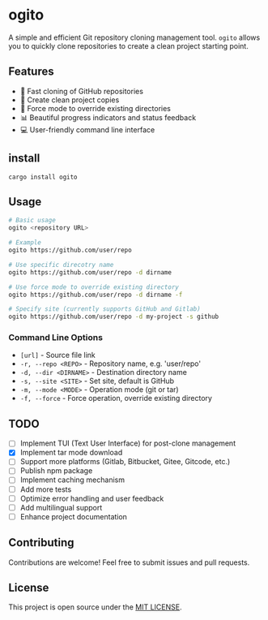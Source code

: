 # ogito

A simple and efficient Git repository cloning management tool. `ogito` allows you to quickly clone repositories to create a clean project starting point.

## Features

- 🚀 Fast cloning of GitHub repositories
- 🧹 Create clean project copies
- 🔄 Force mode to override existing directories
- 📊 Beautiful progress indicators and status feedback
- 💻 User-friendly command line interface

## install

```
cargo install ogito
```

## Usage

```bash
# Basic usage
ogito <repository URL>

# Example
ogito https://github.com/user/repo

# Use specific direcotry name
ogito https://github.com/user/repo -d dirname

# Use force mode to override existing directory
ogito https://github.com/user/repo -d dirname -f

# Specify site (currently supports GitHub and Gitlab)
ogito https://github.com/user/repo -d my-project -s github
```

### Command Line Options

- `[url]` - Source file link
- `-r, --repo <REPO>` - Repository name, e.g. 'user/repo'
- `-d, --dir <DIRNAME>` - Destination directory name
- `-s, --site <SITE>` - Set site, default is GitHub
- `-m, --mode <MODE>` - Operation mode (git or tar)
- `-f, --force` - Force operation, override existing directory

## TODO

- [ ] Implement TUI (Text User Interface) for post-clone management
- [x] Implement tar mode download
- [ ] Support more platforms (Gitlab, Bitbucket, Gitee, Gitcode, etc.)
- [ ] Publish npm package
- [ ] Implement caching mechanism
- [ ] Add more tests
- [ ] Optimize error handling and user feedback
- [ ] Add multilingual support
- [ ] Enhance project documentation

## Contributing

Contributions are welcome! Feel free to submit issues and pull requests.

## License

This project is open source under the [MIT LICENSE](LICENSE).
